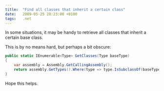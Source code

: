 ```yaml
---
title:  "Find all classes that inherit a certain class"
date:   2009-05-25 20:23:00 +0100
tags: 	.net
---
```




In some situations, it may be handy to retrieve all classes that inherit
a certain base class.

This is by no means hard, but perhaps a bit obscure:

```csharp
public static IEnumerable<Type> GetClasses(Type baseType)
{
    var assembly = Assembly.GetCallingAssembly();
    return assembly.GetTypes().Where(type => type.IsSubclassOf(baseType));
}
```

Hope this helps.